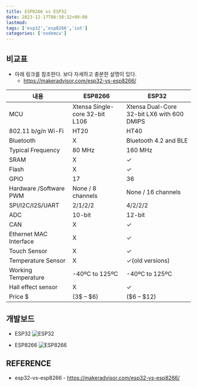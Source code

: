 ```yaml
---
title: ESP8266 vs ESP32
date: 2023-12-17T06:50:32+09:00
lastmod:
tags: ['esp32','esp8266','iot']
categories: ['nodemcu']
---
```


## 비교표
* 아래 링크를 참조한다. 보다 자세하고 충분한 설명이 있다.
    - <https://makeradvisor.com/esp32-vs-esp8266/>

|내용 |ESP8266 |ESP32 |
|------|---------|-------|
|MCU |Xtensa Single-core 32-bit L106 |Xtensa Dual-Core 32-bit LX6 with 600 DMIPS|
|802.11 b/g/n Wi-Fi |HT20| HT40|
|Bluetooth |X |Bluetooth 4.2 and BLE|
|Typical Frequency |80 MHz |160 MHz|
|SRAM |X |✓|
|Flash |X |✓|
|GPIO |17 |36|
|Hardware /Software PWM |None / 8 channels |None / 16 channels|
|SPI/I2C/I2S/UART |2/1/2/2 |4/2/2/2|
|ADC |10-bit |12-bit|
|CAN |X |✓|
|Ethernet MAC Interface |X |✓|
|Touch Sensor |X |✓|
|Temperature Sensor|X |✓(old versions)|
|Working Temperature |-40ºC to 125ºC |-40ºC to 125ºC |
|Hall effect sensor|X |✓|
|Price	$ |(3$ – $6) |($6 – $12)|

## 개발보드

* ESP32
![ESP32](https://makeradvisor.com/wp-content/uploads/2018/04/ESP32-DOIT-DEVKIT-V1-Board-Pinout-36-GPIOs-Copy.jpg)

* ESP8266
![ESP8266](https://makeradvisor.com/wp-content/uploads/2020/05/ESP8266-NodeMCU-kit-12-E-pinout-gpio-pin.png)

## REFERENCE
* esp32-vs-esp8266 - <https://makeradvisor.com/esp32-vs-esp8266/>
